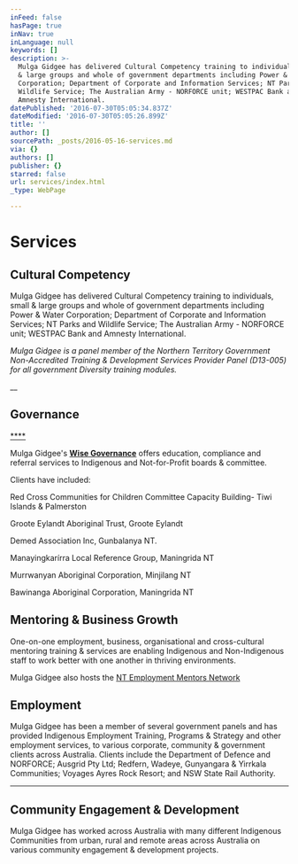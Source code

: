 ```yaml
---
inFeed: false
hasPage: true
inNav: true
inLanguage: null
keywords: []
description: >-
  Mulga Gidgee has delivered Cultural Competency training to individuals, small
  & large groups and whole of government departments including Power & Water
  Corporation; Department of Corporate and Information Services; NT Parks and
  Wildlife Service; The Australian Army - NORFORCE unit; WESTPAC Bank and
  Amnesty International. 
datePublished: '2016-07-30T05:05:34.837Z'
dateModified: '2016-07-30T05:05:26.899Z'
title: ''
author: []
sourcePath: _posts/2016-05-16-services.md
via: {}
authors: []
publisher: {}
starred: false
url: services/index.html
_type: WebPage

---
```

# Services

## Cultural Competency

Mulga Gidgee has delivered Cultural Competency training to individuals, small & large groups and whole of government departments including Power & Water Corporation; Department of Corporate and Information Services; NT Parks and Wildlife Service; The Australian Army - NORFORCE unit; WESTPAC Bank and Amnesty International. 

_Mulga Gidgee is a panel member of the Northern Territory Government Non-Accredited Training & Development Services Provider Panel (D13-005) for all government Diversity training modules._

__

## Governance

[****][0]

Mulga Gidgee's [**Wise Governance**][0] offers education, compliance and referral services to Indigenous and Not-for-Profit boards & committee.

Clients have included:

Red Cross Communities for Children Committee Capacity Building- Tiwi Islands & Palmerston

Groote Eylandt Aboriginal Trust, Groote Eylandt

Demed Association Inc, Gunbalanya NT.

Manayingkarírra Local Reference Group, Maningrida NT 

Murrwanyan Aboriginal Corporation, Minjilang NT

Bawinanga Aboriginal Corporation, Maningrida NT

## Mentoring & Business Growth

One-on-one employment, business, organisational and cross-cultural mentoring training & services are enabling Indigenous and Non-Indigenous staff to work better with one another in thriving environments. 

Mulga Gidgee also hosts the [NT Employment Mentors Network][1]

## Employment

Mulga Gidgee has been a member of several government panels and has provided Indigenous Employment Training, Programs & Strategy and other employment services, to various corporate, community & government clients across Australia. Clients include the Department of Defence and NORFORCE; Ausgrid Pty Ltd; Redfern, Wadeye, Gunyangara & Yirrkala Communities; Voyages Ayres Rock Resort; and NSW State Rail Authority.

****

## Community Engagement & Development

Mulga Gidgee has worked across Australia with many different Indigenous Communities from urban, rural and remote areas across Australia on various community engagement & development projects.

[0]: http://www.wisegovernance.com.au/
[1]: http://www.mentornt.net.au/
